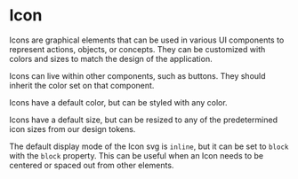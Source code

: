 # Icon

Icons are graphical elements that can be used in various UI components to represent actions, objects, or concepts. They can be customized with colors and sizes to match the design of the application.

Icons can live within other components, such as buttons. They should inherit the color set on that component.

Icons have a default color, but can be styled with any color.

Icons have a default size, but can be resized to any of the predetermined icon sizes from our design tokens.

The default display mode of the Icon svg is `inline`, but it can be set to `block` with the `block` property. This can be useful when an Icon needs to be centered or spaced out from other elements.
